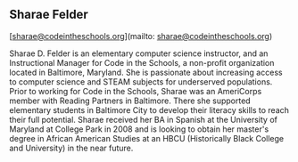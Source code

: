 ## Sharae Felder[sharae@codeintheschools.org](mailto: sharae@codeintheschools.org)Sharae D. Felder is an elementary computer science instructor, and an Instructional Manager for Code in the Schools, a non-profit organization located in Baltimore, Maryland. She is passionate about increasing access to computer science and STEAM subjects for underserved populations. Prior to working for Code in the Schools, Sharae was an AmeriCorps member with Reading Partners in Baltimore. There she supported elementary students in Baltimore City to develop their literacy skills to reach their full potential. Sharae received her BA in Spanish at the University of Maryland at College Park in 2008 and is looking to obtain her master's degree in African American Studies at an HBCU (Historically Black College and University) in the near future. 